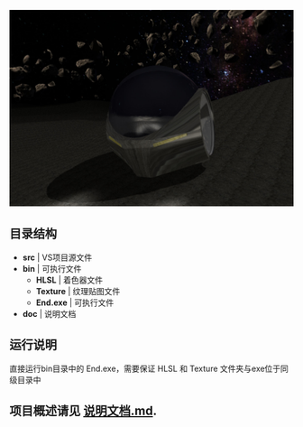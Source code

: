 ![pic](https://github.com/wirustea/End/blob/master/doc/End.jpg)

##  目录结构

* __src__     | VS项目源文件
* __bin__     | 可执行文件
  * __HLSL__         | 着色器文件
  * __Texture__      | 纹理贴图文件
  * __End.exe__     | 可执行文件
* __doc__    | 说明文档

## 运行说明

直接运行bin目录中的 End.exe，需要保证 HLSL 和 Texture 文件夹与exe位于同级目录中

## 项目概述请见 [说明文档.md](https://github.com/wirustea/End/blob/master/doc/%E8%AF%B4%E6%98%8E%E6%96%87%E6%A1%A3.md). 

